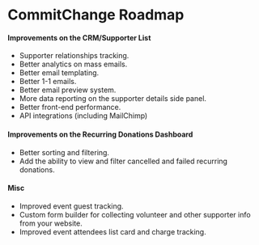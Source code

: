
# CommitChange Roadmap

#### Improvements on the CRM/Supporter List

- Supporter relationships tracking.
- Better analytics on mass emails.
- Better email templating.
- Better 1-1 emails.
- Better email preview system.
- More data reporting on the supporter details side panel.
- Better front-end performance.
- API integrations (including MailChimp)

#### Improvements on the Recurring Donations Dashboard

- Better sorting and filtering.
- Add the ability to view and filter cancelled and failed recurring donations.

#### Misc

- Improved event guest tracking.
- Custom form builder for collecting volunteer and other supporter info from your website.
- Improved event attendees list card and charge tracking.

